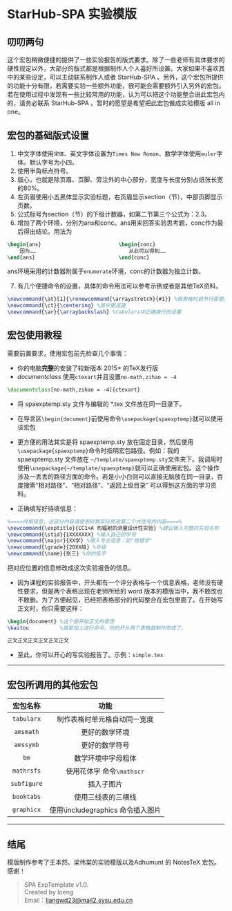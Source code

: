 # StarHub-SPA 实验模版


## 叨叨两句
这个宏包稍微便捷的提供了一些实验报告的版式要求。除了一些老师有具体要求的硬性规定以外，大部分的版式都是根据制作人个人喜好所设置。大家如果不喜欢其中的某些设定，可以主动联系制作人或者 StarHub-SPA 。另外，这个宏包所提供的功能十分有限，若需要实验一些额外功能，很可能会需要额外引入另外的宏包。若在使用过程中发现有一些比较常用的功能，认为可以把这个功能整合进此宏包内的，请务必联系 StarHub-SPA 。暂时的愿望是希望把此宏包做成实验模版 all in one。

## 宏包的基础版式设置
1. 中文字体使用`宋体`、英文字体设置为`Times New Roman`、数学字体使用`euler`字体。默认字号为小四。
2. 使用半角标点符号。
3. 版心，也就是除页眉、页脚、旁注外的中心部分，宽度与长度分别占纸张长宽的80%。
4. 左页眉使用小五黑体显示实验标题，右页眉显示section（节），中部页脚显示页数。
5. 公式标号为section（节）的下级计数器，如第二节第三个公式为：2.3。
6. 增加了两个环境，分别为ans和conc。ans用来回答实验思考题，conc作为最后得出结论。用法为
```tex
\begin{ans}                         \begin{conc}
    因为……                              从此可以得到……
\end{ans}                           \end{conc}
```
ans环境采用的计数器附属于``enumerate``环境，conc的计数器为独立计数。

7. 有几个便捷命令的设置，具体的命令用法可以参考示例或者是其他TeX资料。
```tex
\newcommand{\at}[1]{\renewcommand{\arraystretch}{#1}} %做表格时调节行距便捷一些
\newcommand{\ct}{\centering} %居中更迅速
\newcommand{\ar}{\arraybackslash} %tabularx中正确换行的设置
```

## 宏包使用教程
需要前置要求，使用宏包前先检查几个事情：
- 你的电脑**完整**的安装了较新版本 2015+ 的TeX发行版
- *documentclass* 使用`ctexart`并且设置`no-math,zihao = -4`
```tex 
\documentclass[no-math,zihao = -4]{ctexart}
```
- 将 spaexptemp.sty 文件与编辑的 *.tex 文件放在同一目录下。
- 在导言区`\begin{document}`前使用命令`\usepackage{spaexptemp}`就可以使用该宏包

- 更方便的用法其实是将 spaexptemp.sty 放在固定目录，然后使用`\usepackage{spaexptemp}`命令时指明宏包路径。例如：我的 spaexptemp.sty 文件放在 `~/template/spaexptemp.sty`文件夹下。我调用时使用`\usepackage{~/template/spaexptemp}`就可以正确使用宏包。这个操作涉及一丢丢的路径方面的命令。若是小小白则可以直接无脑放在同一目录，百度搜索“相对路径”、“相对路径”、“返回上级目录” 可以得到这方面的学习资料。

- 正确填写好待填信息：
```tex
%====待填信息，这部分内容请使用时据实际修改第二个大括号的内容====%
\newcommand{\exptitle}{CC1+A 热辐射的测量设计性实验} %建议输入完整的实验名称
\newcommand{\stid}{1XXXXXXX} %输入自己的学号
\newcommand{\major}{XX学} %填入专业信息：如"物理学"
\newcommand{\grade}{20XX级} %年级
\newcommand{\name}{张三} %你的名字
```
把对应位置的信息修改成这次实验报告的信息。

- 因为课程的实验报告中，开头都有一个评分表格与一个信息表格，老师没有硬性要求，但是两个表格出现在老师所给的 word 版本的模版当中，我不敢改也不敢删。为了方便起见，已经把表格部分的代码整合在宏包里面了。在开始写正文时，你只需要这样：
```tex
\begin{document} %这个是开始正文的意思
\kaitou          %就是加上这行命令，你的开头两个表格就制作完成了。

正文正文正文正文正文正文
```
- 至此，你可以开心的写实验报告了。示例：`simple.tex`
---
## 宏包所调用的其他宏包
|宏包名称|功能|
|:--:|:--:|
|`tabularx`  |制作表格时单元格自动同一宽度
|`amsmath`   |更好的数学环境
|`amssymb`   |更好的数学符号
|`bm`        |数学环境中字母粗体
|`mathrsfs`  |使用花体字 命令`\mathscr`
|`subfigure` |插入子图片
|`booktabs`  |使用三线表的三横线
|`graphicx`  |使用\includegraphics 命令插入图片

---

## 结尾
模版制作参考了王本然、梁伟棠的实验模版以及Adhumunt 的 NotesTeX 宏包。
感谢！


>SPA ExpTemplate v1.0.  
>Created by loeng   
>Email：liangwd23@mail2.sysu.edu.cn  